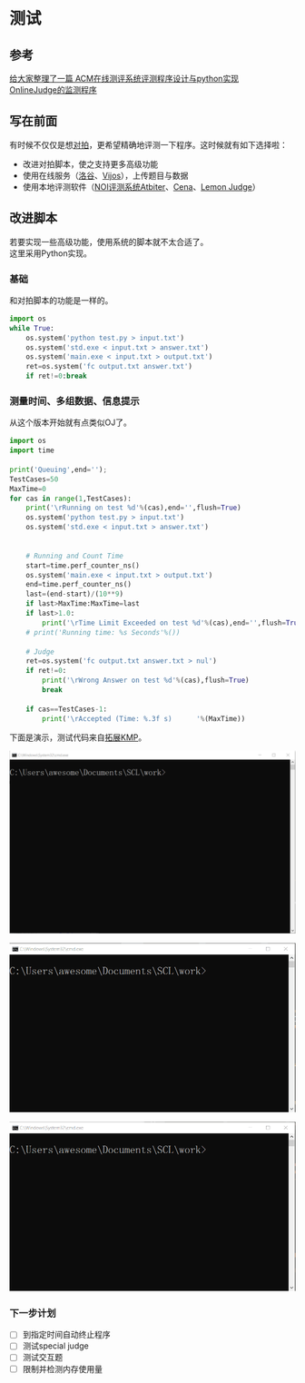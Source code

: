 # 测试
## 参考
[给大家整理了一篇 ACM在线测评系统评测程序设计与python实现](https://www.jianshu.com/p/617e72971536)  
[OnlineJudge的监测程序](http://www.cppblog.com/Onway/archive/2012/08/20/187707.html)  

## 写在前面
有时候不仅仅是想[对拍](对拍.md)，更希望精确地评测一下程序。这时候就有如下选择啦：

* 改进对拍脚本，使之支持更多高级功能
* 使用在线服务（[洛谷](https://www.luogu.org/)、[Vijos](https://vijos.org/)），上传题目与数据
* 使用本地评测软件（[NOI评测系统Atbiter](http://www.noi.cn/newsview.html?id=690&hash=9A0662&type=11)、[Cena](https://files.cnblogs.com/files/shiningrise/Cena评测系统.zip)、[Lemon Judge](https://blog.csdn.net/OoLuoChenoO/article/details/75669563)）

## 改进脚本
若要实现一些高级功能，使用系统的脚本就不太合适了。  
这里采用Python实现。  

### 基础
和对拍脚本的功能是一样的。  

```py
import os
while True:
	os.system('python test.py > input.txt')
	os.system('std.exe < input.txt > answer.txt')
	os.system('main.exe < input.txt > output.txt')
	ret=os.system('fc output.txt answer.txt')
	if ret!=0:break
```

### 测量时间、多组数据、信息提示
从这个版本开始就有点类似OJ了。  

```py
import os
import time

print('Queuing',end='');
TestCases=50
MaxTime=0
for cas in range(1,TestCases):
	print('\rRunning on test %d'%(cas),end='',flush=True)
	os.system('python test.py > input.txt')
	os.system('std.exe < input.txt > answer.txt')


	# Running and Count Time
	start=time.perf_counter_ns()
	os.system('main.exe < input.txt > output.txt')
	end=time.perf_counter_ns()
	last=(end-start)/(10**9)
	if last>MaxTime:MaxTime=last
	if last>1.0:
		print('\rTime Limit Exceeded on test %d'%(cas),end='',flush=True)
	# print('Running time: %s Seconds'%())

	# Judge
	ret=os.system('fc output.txt answer.txt > nul')
	if ret!=0:
		print('\rWrong Answer on test %d'%(cas),flush=True)
		break

	if cas==TestCases-1:
		print('\rAccepted (Time: %.3f s)      '%(MaxTime))
```

下面是演示，测试代码来自[拓展KMP](../算法/扩展KMP算法.md)。  

![Wrong Answer](_v_images/20190812141454395_9750.gif)  

![Accepted](_v_images/20190812142024688_25882.gif)  

![Time Limit Exceeded](_v_images/20190812143042144_20865.gif)

### 下一步计划

- [ ] 到指定时间自动终止程序
- [ ] 测试special judge
- [ ] 测试交互题
- [ ] 限制并检测内存使用量